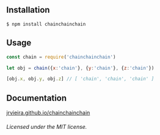 ## Installation

	$ npm install chainchainchain


## Usage

```javascript
const chain = require('chainchainchain')

let obj = chain({x:'chain'}, {y:'chain'}, {z:'chain'})

[obj.x, obj.y, obj.z] // [ 'chain', 'chain', 'chain' ]
```

## Documentation

[jrvieira.github.io/chainchainchain](http://jrvieira.github.io/chainchainchain)


###### Licensed under the MIT license.

